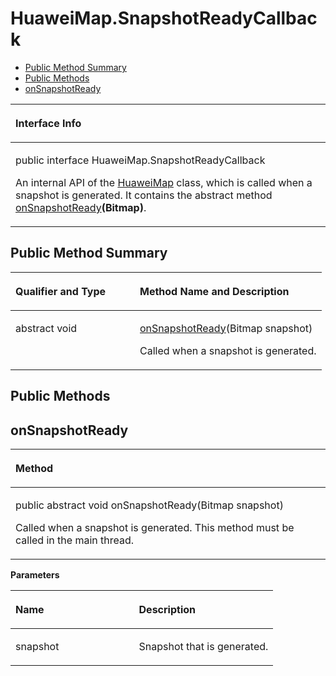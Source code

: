 # HuaweiMap.SnapshotReadyCallback<a name="EN-US_TOPIC_0000001099501078"></a>

-   [Public Method Summary](#section195322812343)
-   [Public Methods](#section38319190589)
-   [onSnapshotReady](#section1613882835818)


<a name="table4714mcpsimp"></a>
<table><thead align="left"><tr id="row4718mcpsimp"><th class="cellrowborder" valign="top" width="100%" id="mcps1.1.2.1.1"><p id="p3916mcpsimp"><a name="p3916mcpsimp"></a><a name="p3916mcpsimp"></a>Interface Info</p>
</th>
</tr>
</thead>
<tbody><tr id="row4721mcpsimp"><td class="cellrowborder" valign="top" width="100%" headers="mcps1.1.2.1.1 "><p id="p13468258267"><a name="p13468258267"></a><a name="p13468258267"></a>public interface HuaweiMap.SnapshotReadyCallback</p>
<p id="p4723mcpsimp"><a name="p4723mcpsimp"></a><a name="p4723mcpsimp"></a>An internal API of the <a href="huaweimap.md">HuaweiMap</a> class, which is called when a snapshot is generated. It contains the abstract method <a href="#section1613882835818">onSnapshotReady</a><strong id="b1424518712414"><a name="b1424518712414"></a><a name="b1424518712414"></a>(Bitmap)</strong>.</p>
</td>
</tr>
</tbody>
</table>

## Public Method Summary<a name="section195322812343"></a>

<a name="table4729mcpsimp"></a>
<table><thead align="left"><tr id="row4734mcpsimp"><th class="cellrowborder" valign="top" width="40%" id="mcps1.1.3.1.1"><p id="p4736mcpsimp"><a name="p4736mcpsimp"></a><a name="p4736mcpsimp"></a>Qualifier and Type</p>
</th>
<th class="cellrowborder" valign="top" width="60%" id="mcps1.1.3.1.2"><p id="p4738mcpsimp"><a name="p4738mcpsimp"></a><a name="p4738mcpsimp"></a>Method Name and Description</p>
</th>
</tr>
</thead>
<tbody><tr id="row4739mcpsimp"><td class="cellrowborder" valign="top" width="40%" headers="mcps1.1.3.1.1 "><p id="p4741mcpsimp"><a name="p4741mcpsimp"></a><a name="p4741mcpsimp"></a>abstract void</p>
</td>
<td class="cellrowborder" valign="top" width="60%" headers="mcps1.1.3.1.2 "><p id="p4743mcpsimp"><a name="p4743mcpsimp"></a><a name="p4743mcpsimp"></a><a href="#section1613882835818">onSnapshotReady</a>(Bitmap snapshot)</p>
<p id="p1663144510619"><a name="p1663144510619"></a><a name="p1663144510619"></a>Called when a snapshot is generated.</p>
</td>
</tr>
</tbody>
</table>

## Public Methods<a name="section38319190589"></a>

## onSnapshotReady<a name="section1613882835818"></a>

<a name="table4746mcpsimp"></a>
<table><thead align="left"><tr id="row4750mcpsimp"><th class="cellrowborder" valign="top" width="100%" id="mcps1.1.2.1.1"><p id="p4752mcpsimp"><a name="p4752mcpsimp"></a><a name="p4752mcpsimp"></a>Method</p>
</th>
</tr>
</thead>
<tbody><tr id="row4753mcpsimp"><td class="cellrowborder" valign="top" width="100%" headers="mcps1.1.2.1.1 "><p id="p4755mcpsimp"><a name="p4755mcpsimp"></a><a name="p4755mcpsimp"></a>public abstract void onSnapshotReady(Bitmap snapshot)</p>
<p id="p3370135215588"><a name="p3370135215588"></a><a name="p3370135215588"></a>Called when a snapshot is generated. This method must be called in the main thread.</p>
</td>
</tr>
</tbody>
</table>

**Parameters**

<a name="table4761mcpsimp"></a>
<table><thead align="left"><tr id="row4766mcpsimp"><th class="cellrowborder" valign="top" width="47%" id="mcps1.1.3.1.1"><p id="p4768mcpsimp"><a name="p4768mcpsimp"></a><a name="p4768mcpsimp"></a>Name</p>
</th>
<th class="cellrowborder" valign="top" width="53%" id="mcps1.1.3.1.2"><p id="p4770mcpsimp"><a name="p4770mcpsimp"></a><a name="p4770mcpsimp"></a>Description</p>
</th>
</tr>
</thead>
<tbody><tr id="row4771mcpsimp"><td class="cellrowborder" valign="top" width="47%" headers="mcps1.1.3.1.1 "><p id="p4773mcpsimp"><a name="p4773mcpsimp"></a><a name="p4773mcpsimp"></a>snapshot</p>
</td>
<td class="cellrowborder" valign="top" width="53%" headers="mcps1.1.3.1.2 "><p id="p4775mcpsimp"><a name="p4775mcpsimp"></a><a name="p4775mcpsimp"></a>Snapshot that is generated.</p>
</td>
</tr>
</tbody>
</table>

